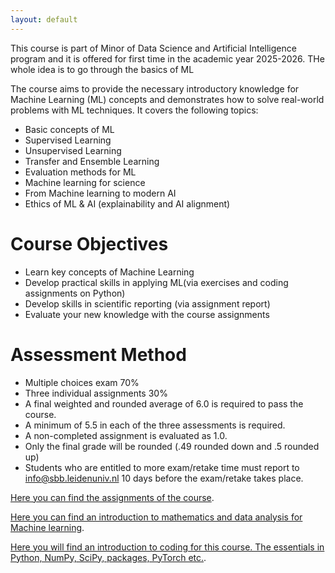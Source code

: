 ```yaml
---
layout: default
---
```


This course is part of Minor of Data Science and Artificial Intelligence program and it is offered for first time in the academic year 2025-2026. THe whole idea is to go through the basics of ML 

The course aims to provide the necessary introductory knowledge for Machine Learning (ML) concepts and demonstrates how to solve real-world problems with ML techniques. It covers the following topics:

* Basic concepts of ML
* Supervised Learning
* Unsupervised Learning
* Transfer and Ensemble Learning
* Evaluation methods for ML
* Machine learning for science
* From Machine learning to modern AI
* Ethics of ML & AI (explainability and AI alignment)

# Course Objectives

* Learn key concepts of Machine Learning
* Develop practical skills in applying ML(via exercises and coding assignments on Python)
* Develop skills in scientific reporting (via assignment report)
* Evaluate your new knowledge with the course assignments

# Assessment Method

* Multiple choices exam 70%
* Three individual assignments 30%
* A final weighted and rounded average of 6.0 is required to pass the course.
* A minimum of 5.5 in each of the three assessments is required.
* A non-completed assignment is evaluated as 1.0.
* Only the final grade will be rounded (.49 rounded down and .5 rounded up)
* Students who are entitled to more exam/retake time must report to info@sbb.leidenuniv.nl 10 days before the exam/retake takes place.

[Here you can find the assignments of the course](./assignments.html).

[Here you can find an introduction to mathematics and data analysis for Machine learning](./mathintro.html).

[Here you will find an introduction to coding for this course. The essentials in Python, NumPy, SciPy, packages, PyTorch etc.](./codeintro.html).

<!-- There should be whitespace between paragraphs.

There should be whitespace between paragraphs. We recommend including a README, or a file with information about your project.

# Header 1

This is a normal paragraph following a header. GitHub is a code hosting platform for version control and collaboration. It lets you and others work together on projects from anywhere.

## Header 2

> This is a blockquote following a header.
>
> When something is important enough, you do it even if the odds are not in your favor.

### Header 3

```js
// Javascript code with syntax highlighting.
var fun = function lang(l) {
  dateformat.i18n = require('./lang/' + l)
  return true;
}
```

```ruby
# Ruby code with syntax highlighting
GitHubPages::Dependencies.gems.each do |gem, version|
  s.add_dependency(gem, "= #{version}")
end
```

#### Header 4

*   This is an unordered list following a header.
*   This is an unordered list following a header.
*   This is an unordered list following a header.

##### Header 5

1.  This is an ordered list following a header.
2.  This is an ordered list following a header.
3.  This is an ordered list following a header.

###### Header 6

| head1        | head two          | three |
|:-------------|:------------------|:------|
| ok           | good swedish fish | nice  |
| out of stock | good and plenty   | nice  |
| ok           | good `oreos`      | hmm   |
| ok           | good `zoute` drop | yumm  |

### There's a horizontal rule below this.

* * *

### Here is an unordered list:

*   Item foo
*   Item bar
*   Item baz
*   Item zip

### And an ordered list:

1.  Item one
1.  Item two
1.  Item three
1.  Item four

### And a nested list:

- level 1 item
  - level 2 item
  - level 2 item
    - level 3 item
    - level 3 item
- level 1 item
  - level 2 item
  - level 2 item
  - level 2 item
- level 1 item
  - level 2 item
  - level 2 item
- level 1 item

### Small image

![Octocat](https://github.githubassets.com/images/icons/emoji/octocat.png)

### Large image

![Branching](https://guides.github.com/activities/hello-world/branching.png)


### Definition lists can be used with HTML syntax.

<dl>
<dt>Name</dt>
<dd>Godzilla</dd>
<dt>Born</dt>
<dd>1952</dd>
<dt>Birthplace</dt>
<dd>Japan</dd>
<dt>Color</dt>
<dd>Green</dd>
</dl>

```
Long, single-line code blocks should not wrap. They should horizontally scroll if they are too long. This line should be long enough to demonstrate this.
```

```
The final element.
``` -->
